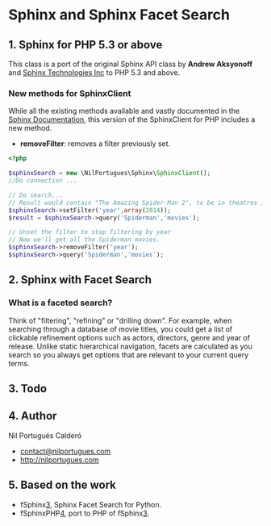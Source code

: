 # Sphinx and Sphinx Facet Search

## 1. Sphinx for PHP 5.3 or above
This class is a port of the original Sphinx API class by **Andrew Aksyonoff** and [Sphinx Technologies Inc][1] to PHP 5.3 and above.

### New methods for SphinxClient
While all the existing methods available and vastly documented in the [Sphinx Documentation][2], this version of the SphinxClient for PHP includes a new method.

* **removeFilter**: removes a filter previously set.

```php
<?php

$sphinxSearch = new \NilPortugues\Sphinx\SphinxClient();
//Do connection ...

// Do search...
// Result would contain "The Amazing Spider-Man 2", to be in theatres in 2014.
$sphinxSearch->setFilter('year',array(2014));
$result = $sphinxSearch->query('Spiderman','movies');

// Unset the filter to stop filtering by year
// Now we'll get all the Spiderman movies.
$sphinxSearch->removeFilter('year');
$sphinxSearch->query('Spiderman','movies');
```

## 2. Sphinx with Facet Search

### What is a faceted search?
Think of "filtering", "refining" or "drilling down". For example, when searching through a database of movie titles, you could get a list of clickable refinement options such as actors, directors, genre and year of release. Unlike static hierarchical navigation, facets are calculated as you search so you always get options that are relevant to your current query terms.


## 3. Todo

## 4. Author
Nil Portugués Calderó
 - <contact@nilportugues.com>
 - http://nilportugues.com

## 5. Based on the work
 * fSphinx[3], Sphinx Facet Search for Python.
 * fSphinxPHP[4], port to PHP of fSphinx[3].

[1]: http://sphinxsearch.com
[2]: http://sphinxsearch.com/docs/current.html
[3]: https://github.com/alexksikes/fSphinx
[4]: https://github.com/gigablah/fsphinxphp